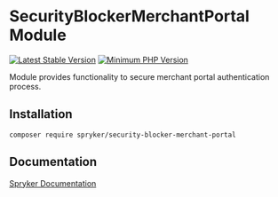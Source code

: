 # SecurityBlockerMerchantPortal Module
[![Latest Stable Version](https://poser.pugx.org/spryker/security-blocker-merchant-portal/v/stable.svg)](https://packagist.org/packages/spryker/security-blocker-merchant-portal)
[![Minimum PHP Version](https://img.shields.io/badge/php-%3E%3D%208.1-8892BF.svg)](https://php.net/)

Module provides functionality to secure merchant portal authentication process.

## Installation

```
composer require spryker/security-blocker-merchant-portal
```

## Documentation

[Spryker Documentation](https://docs.spryker.com)
